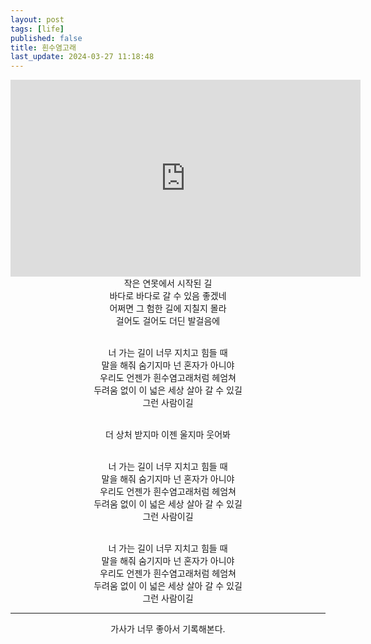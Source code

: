 ```yaml
---
layout: post
tags: [life]
published: false
title: 흰수염고래
last_update: 2024-03-27 11:18:48
---
```


<center>
<iframe width="560" height="315" src="https://www.youtube.com/embed/Bkv5NIcANyI" title="YouTube video player" frameborder="0" allow="accelerometer; autoplay; clipboard-write; encrypted-media; gyroscope; picture-in-picture" allowfullscreen></iframe>

 <br>
 작은 연못에서 시작된 길<br>
 바다로 바다로 갈 수 있음 좋겠네<br>
 어쩌면 그 험한 길에 지칠지 몰라<br>
 걸어도 걸어도 더딘 발걸음에<br>
 <br>

 너 가는 길이 너무 지치고 힘들 때<br>
 말을 해줘 숨기지마 넌 혼자가 아니야<br>
 우리도 언젠가 흰수염고래처럼 헤엄쳐<br>
 두려움 없이 이 넓은 세상 살아 갈 수 있길<br>
 그런 사람이길<br>
 <br>

 더 상처 받지마 이젠 울지마 웃어봐<br>
 <br>

 너 가는 길이 너무 지치고 힘들 때<br>
 말을 해줘 숨기지마 넌 혼자가 아니야<br>
 우리도 언젠가 흰수염고래처럼 헤엄쳐<br>
 두려움 없이 이 넓은 세상 살아 갈 수 있길<br>
 그런 사람이길<br>
 <br>

 너 가는 길이 너무 지치고 힘들 때<br>
 말을 해줘 숨기지마 넌 혼자가 아니야<br>
 우리도 언젠가 흰수염고래처럼 헤엄쳐<br>
 두려움 없이 이 넓은 세상 살아 갈 수 있길<br>
 그런 사람이길<br>
</center>


---

<center>
 가사가 너무 좋아서 기록해본다.
</center>
